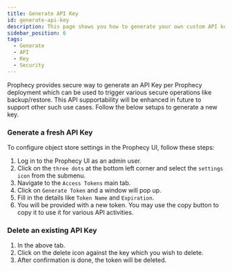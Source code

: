 ```yaml
---
title: Generate API Key
id: generate-api-key
description: This page shows you how to generate your own custom API key per deployment.
sidebar_position: 6
tags:
  - Generate
  - API
  - Key
  - Security
---
```


Prophecy provides secure way to generate an API Key per Prophecy deployment which can be used to trigger various secure operations like backup/restore. This API supportability will be enhanced in future to support other such use cases. Follow the below setups to generate a new key.

### Generate a fresh API Key

To configure object store settings in the Prophecy UI, follow these steps:

1. Log in to the Prophecy UI as an admin user.
1. Click on the `three dots` at the bottom left corner and select the `settings icon` from the submenu.
1. Navigate to the `Access Tokens` main tab.
1. Click on `Generate Token` and a window will pop up.
1. Fill in the details like `Token Name` and `Expiration`.
1. You will be provided with a new token. You may use the copy button to copy it to use it for various API activities.

### Delete an existing API Key

1. In the above tab.
1. Click on the delete icon against the key which you wish to delete.
1. After confirmation is done, the token will be deleted.
